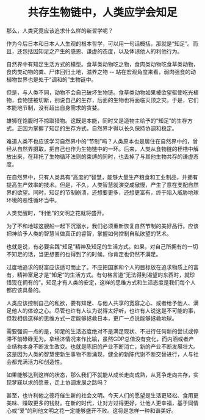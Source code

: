 <h1 align=center>共存生物链中，人类应学会知足</h1>

那么，人类究竟应该追求什么样的新哲学呢？

作为今后日本和日本人人生观的根本哲学，可以用一句话概括，那就是“知足”。而且，还包括因知足之产生的感恩、谦虚的态度，以及体谅他人的利他行为。

自然界中有知足生活方式的模型。食草类动物吃之物，食肉类动物吃食草类动物，食肉类动物的粪、尸体回归土地，滋养之物 -- 站在宏观角度来看，弱肉强食的动植物世界也是处于“调和的”生物链中。

但是，与人类不同，动物不会自己破坏生物链。食草类动物如果被欲望驱使吃光植物，食物链被切断，别说自己的生存，后面的生物也将面临灭顶之灾。于是，它们本能地节制，没有超出自身需求的贪婪。

雄狮在饱腹时不掠取猎物。这既是本能，同时又是造物主给予的“知足”的生存方式。正因为掌握了知足的生存方式，自然界才得以长久保持协调和稳定。

难道人类不也应该学习自然界中的“节制”吗？人类原本也是居住在自然界中的，曾经从自然界摄取，把自己也作为生物链中的一环。后来，人类从食物链的桎梏中解放出来，在拜托了生物循环法则的束缚的同时，也丢掉了与其他生物共存的谦虚态度。

在自然界中，只有人类具有“高度的”智慧，能够大量生产粮食和工业制品，并拥有提高生产效率的技术。但是，不久，人类智慧就演变成傲慢，产生了意在支配自然界的欲望。同时，知足的节制崩溃，还想要更多，还想更富有，终于陷入威胁地球环境的恶性循环当中。

人类觉醒时，“利他”的文明之花就将盛开。

为了不和地球这艘船一起下沉溺水，我们必须重新恢复自然节制的美好品行。应该把神给予人类的智慧当做真正的睿智，掌握如何控制自私欲望的艺术。

也就是说，有必要实践“知足”精神及知足的生活方式。如果，对自己所拥有的一切不知足的话，当更想要的也得到了的时候，你肯定也仍然不满足。

过度地追求的财富应该适可而止了。不应把国家和个人的目标放在追求物质上的富有，精神富足才是“知足”的生活方式。有句格言道“无法得到渴望的东西时，就珍惜现在拥有的”。知足才有人类的安定，这样的思维方式和生活态度是我们每个人都应该具备的。

人类应该控制自己的私欲，要有知足、与他人共享的宽容之心、或者给予他人、满足他人的体谅之心。尽管也许有人认为说得太好听，也许有人说这是不可能的事，但我相信这样的思维方式一定能够拯救日本，更广一点说能够拯救地球。

需要强调一点的是，知足的生活态度绝对不是满足现状、不进行任何新的尝试或停滞不前碌碌无为。拿经济情况来作比喻，虽然GDP总值没有变化，而内涵或者产业结构本身不断发生改变。也就是陈旧的产业不断消亡，新的产业不断发展壮大。这是因为人类的智慧使新生事物不断涌现，健全的新陈代谢不断交替进行，人与社会都充满活力和创造性。

如果能够达到这样的状态，那么我们不就能从成长走向成熟，从竞争走向共存，实现梦寐以求的愿景，走上协调发展之路吗？

甚至，也许利他之德将催生新的社会文明。今天人们的愿望是生活更轻松、食用更美味、赚取更多的钱财。在新的时代，让对方过得更好，让他人更幸福，基于同情心或“爱”的利他文明之花一定能够盛开不败。这将是怎样一种和谐美好。


